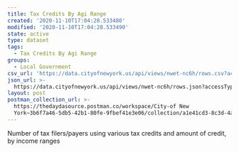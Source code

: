 ```yaml
---
title: Tax Credits By Agi Range
created: '2020-11-10T17:04:28.533480'
modified: '2020-11-10T17:04:28.533490'
state: active
type: dataset
tags:
  - Tax Credits By Agi Range
groups:
  - Local Government
csv_url: 'https://data.cityofnewyork.us/api/views/nwet-nc6h/rows.csv?accessType=DOWNLOAD'
json_url: >-
  https://data.cityofnewyork.us/api/views/nwet-nc6h/rows.json?accessType=DOWNLOAD
layout: post
postman_collection_url: >-
  https://thedaydasource.postman.co/workspace/City-of New
  York~3b6f7a46-5db5-42b1-80fe-9fbef41e3e06/collection/a1e41cd3-8c3d-4a4a-9449-2c87dbeb8069
---
```

Number of tax filers/payers using various tax credits and amount of credit, by income ranges

